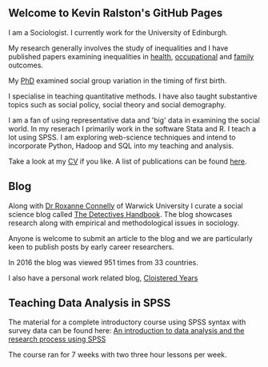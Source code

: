 ## Welcome to Kevin Ralston's GitHub Pages

I am a Sociologist. I currently work for the University of Edinburgh.

My research generally involves the study of inequalities and I have published papers examining inequalities in [health](http://eprints.gla.ac.uk/105349/1/105349.pdf), [occupational](http://www.tandfonline.com/doi/full/10.1080/21582041.2016.1194452) and [family](https://dspace.stir.ac.uk/bitstream/1893/25286/1/Ralston_Gayle_Lambert_SRO_2016.pdf) outcomes. 

My [PhD](https://dspace.stir.ac.uk/bitstream/1893/9815/1/Childbearing_and_First_Birth_in_Scotland_16may12_v.1.4.pdf) examined social group variation in the timing of first birth. 

I specialise in teaching quantitative methods. I have also taught substantive topics such as social policy, social theory and social demography. 

I am a fan of using representative data and 'big' data in examining the social world. In my reserach I primarily work in the software Stata and R. I teach a lot using SPSS. I am exploring web-science techniques and intend to incorporate Python, Hadoop and SQL into my teaching and analysis.

Take a look at my [CV](https://github.com/kevralston/kevralston.github.io/blob/master/C.V.2017.v2.docx) if you like.
A list of publications can be found [here](https://cloisteredyears.wordpress.com/page2-2/).

## Blog

Along with [Dr Roxanne Connelly](http://www2.warwick.ac.uk/fac/soc/sociology/staff/connelly/) of Warwick University I curate a social science blog called [The Detectives Handbook](https://thedetectiveshandbook.wordpress.com/). The blog showcases research along with empirical and methodological issues in sociology. 

Anyone is welcome to submit an article to the blog and we are particularly keen to publish posts by early career researchers.

In 2016 the blog was viewed 951 times from 33 countries. 

I also have a personal work related blog, [Cloistered Years](https://cloisteredyears.wordpress.com/)

## Teaching Data Analysis in SPSS

The material for a complete introductory course using SPSS syntax with survey data can be found here: [An introduction to data analysis and the research process using SPSS](https://cloisteredyears.wordpress.com/data-analysis-in-spss/)

The course ran for 7 weeks with two three hour lessons per week.
